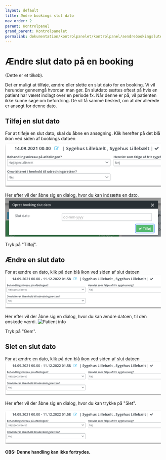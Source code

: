 ```yaml
---
layout: default
title: Ændre bookings slut dato
nav_order: 2
parent: Kontrolpanel
grand_parent: Kontrolpanelet
permalink: dokumentation/kontrolpanelet/kontrolpanel/aendrebookingslutdato
---
```


# Ændre slut dato på en booking

(Dette er et tilkøb).

Det er muligt at tilføje, ændre eller slette en slut dato for en booking. Vi vil herunder gennemgå hvordan man gør.
En slutdato sættes oftest på hvis en patient har været indlagt over en periode fx. Når denne er på, vil patienten ikke kunne søge om befordring.
De vil få samme besked, om at der allerede er ansøgt for denne dato.

## Tilføj en slut dato

For at tilføje en slut dato, skal du åbne en ansøgning. Klik herefter på det blå ikon ved siden af bookings datoen:
![Patient info](/assets/documentation/booking_end_date_create.png)

Her efter vil der åbne sig en dialog, hvor du kan indsætte en dato.
![Patient info](/assets/documentation/booking_end_date_create_dialog.png)

Tryk på "Tilføj".

## Ændre en slut dato

For at ændre en dato, klik på den blå ikon ved siden af slut datoen
![Patient info](/assets/documentation/booking_end_date_edit.png)

Her efter vil der åbne sig en dialog, hvor du kan ændre datoen, til den ønskede værdi.
![Patient info](/assets/documentation/booking_end_date_edit_editpng)

Tryk på "Gem".

## Slet en slut dato

For at ændre en dato, klik på den blå ikon ved siden af slut datoen
![Patient info](/assets/documentation/booking_end_date_edit.png)

Her efter vil der åbne sig en dialog, hvor du kan trykke på "Slet".

![Patient info](/assets/documentation/booking_end_date_edit.png)

**OBS: Denne handling kan ikke fortrydes.**
